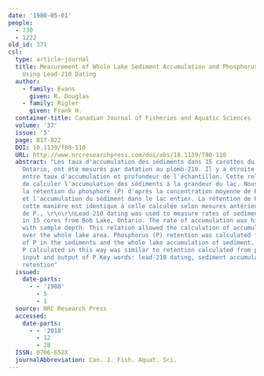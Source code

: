 ```yaml
---
date: '1980-05-01'
people:
  - 730
  - 1222
old_id: 371
csl:
  type: article-journal
  title: Measurement of Whole Lake Sediment Accumulation and Phosphorus Retention
    Using Lead-210 Dating
  author:
    - family: Evans
      given: R. Douglas
    - family: Rigler
      given: Frank H.
  container-title: Canadian Journal of Fisheries and Aquatic Sciences
  volume: '37'
  issue: '5'
  page: 817-822
  DOI: 10.1139/f80-110
  URL: http://www.nrcresearchpress.com/doi/abs/10.1139/f80-110
  abstract: "Les taux d'accumulation des sédiments dans 15 carottes du lac Bob, en
    Ontario, ont été mesurés par datation au plomb-210. Il y a étroite corrélation
    entre taux d'accumulation et profondeur de l'échantillon. Cette relation permet
    de calculer l'accumulation des sédiments à la grandeur du lac. Nous avons calculé
    la rétention du phosphore (P) d'après la concentration moyenne de P dans les sédiments
    et l'accumulation du sédiment dans le lac entier. La rétention de P calculée de
    cette manière est identique à celle calculée selon mesures antérieures d'entrées-sorties
    de P., \r\n\r\nLead-210 dating was used to measure rates of sediment accumulation
    in 15 cores from Bob Lake, Ontario. The rate of accumulation was highly correlated
    with sample depth. This relation allowed the calculation of accumulation of sediments
    over the whole lake area. Phosphorus (P) retention was calculated from mean concentration
    of P in the sediments and the whole lake accumulation of sediment. Retention of
    P calculated in this way was similar to retention calculated from previously measured
    input and output of P.Key words: lead-210 dating, sediment accumulation, phosphorus
    retention"
  issued:
    date-parts:
      - - '1980'
        - 5
        - 1
  source: NRC Research Press
  accessed:
    date-parts:
      - - '2018'
        - 12
        - 28
  ISSN: 0706-652X
  journalAbbreviation: Can. J. Fish. Aquat. Sci.
---
```

